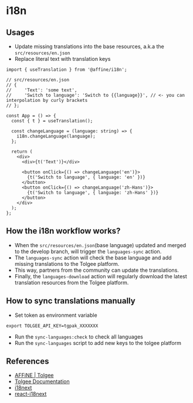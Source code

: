 # i18n

## Usages

- Update missing translations into the base resources, a.k.a the `src/resources/en.json`
- Replace literal text with translation keys

```tsx
import { useTranslation } from '@affine/i18n';

// src/resources/en.json
// {
//     'Text': 'some text',
//     'Switch to language': 'Switch to {{language}}', // <- you can interpolation by curly brackets
// };

const App = () => {
  const { t } = useTranslation();

  const changeLanguage = (language: string) => {
    i18n.changeLanguage(language);
  };

  return (
    <div>
      <div>{t('Text')}</div>

      <button onClick={() => changeLanguage('en')}>
        {t('Switch to language', { language: 'en' })}
      </button>
      <button onClick={() => changeLanguage('zh-Hans')}>
        {t('Switch to language', { language: 'zh-Hans' })}
      </button>
    </div>
  );
};
```

## How the i18n workflow works?

- When the `src/resources/en.json`(base language) updated and merged to the develop branch, will trigger the `languages-sync` action.
- The `languages-sync` action will check the base language and add missing translations to the Tolgee platform.
- This way, partners from the community can update the translations.
- Finally, the `languages-download` action will regularly download the latest translation resources from the Tolgee platform.

## How to sync translations manually

- Set token as environment variable

```shell
export TOLGEE_API_KEY=tgpak_XXXXXXX
```

- Run the `sync-languages:check` to check all languages
- Run the `sync-languages` script to add new keys to the tolgee platform

## References

- [AFFiNE | Tolgee](https://i18n.affine.pro/)
- [Tolgee Documentation](https://tolgee.io/docs/)
- [i18next](https://www.i18next.com/)
- [react-i18next](https://react.i18next.com/)
